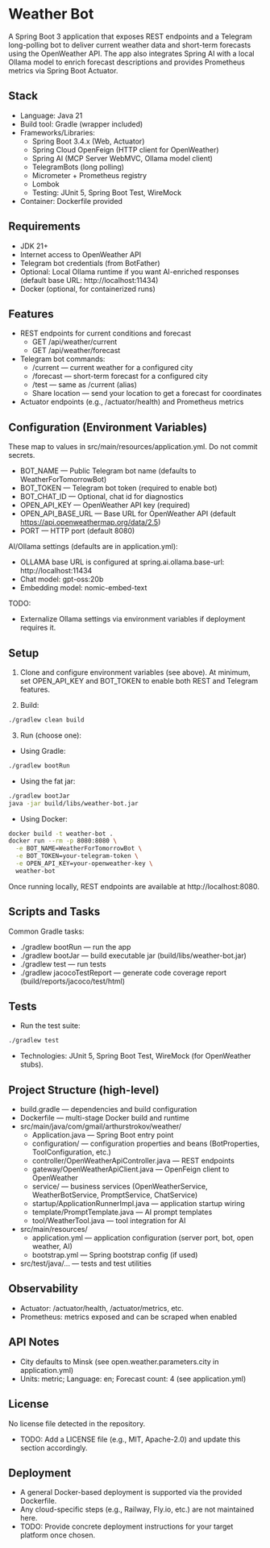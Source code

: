 # Weather Bot

A Spring Boot 3 application that exposes REST endpoints and a Telegram long-polling bot to deliver current weather data and short-term forecasts using the OpenWeather API. The app also integrates Spring AI with a local Ollama model to enrich forecast descriptions and provides Prometheus metrics via Spring Boot Actuator.

## Stack
- Language: Java 21
- Build tool: Gradle (wrapper included)
- Frameworks/Libraries:
  - Spring Boot 3.4.x (Web, Actuator)
  - Spring Cloud OpenFeign (HTTP client for OpenWeather)
  - Spring AI (MCP Server WebMVC, Ollama model client)
  - TelegramBots (long polling)
  - Micrometer + Prometheus registry
  - Lombok
  - Testing: JUnit 5, Spring Boot Test, WireMock
- Container: Dockerfile provided

## Requirements
- JDK 21+
- Internet access to OpenWeather API
- Telegram bot credentials (from BotFather)
- Optional: Local Ollama runtime if you want AI-enriched responses (default base URL: http://localhost:11434)
- Docker (optional, for containerized runs)

## Features
- REST endpoints for current conditions and forecast
  - GET /api/weather/current
  - GET /api/weather/forecast
- Telegram bot commands:
  - /current — current weather for a configured city
  - /forecast — short-term forecast for a configured city
  - /test — same as /current (alias)
  - Share location — send your location to get a forecast for coordinates
- Actuator endpoints (e.g., /actuator/health) and Prometheus metrics

## Configuration (Environment Variables)
These map to values in src/main/resources/application.yml. Do not commit secrets.

- BOT_NAME — Public Telegram bot name (defaults to WeatherForTomorrowBot)
- BOT_TOKEN — Telegram bot token (required to enable bot)
- BOT_CHAT_ID — Optional, chat id for diagnostics
- OPEN_API_KEY — OpenWeather API key (required)
- OPEN_API_BASE_URL — Base URL for OpenWeather API (default https://api.openweathermap.org/data/2.5)
- PORT — HTTP port (default 8080)

AI/Ollama settings (defaults are in application.yml):
- OLLAMA base URL is configured at spring.ai.ollama.base-url: http://localhost:11434
- Chat model: gpt-oss:20b
- Embedding model: nomic-embed-text

TODO:
- Externalize Ollama settings via environment variables if deployment requires it.

## Setup
1) Clone and configure environment variables (see above). At minimum, set OPEN_API_KEY and BOT_TOKEN to enable both REST and Telegram features.

2) Build:
```bash
./gradlew clean build
```

3) Run (choose one):
- Using Gradle:
```bash
./gradlew bootRun
```
- Using the fat jar:
```bash
./gradlew bootJar
java -jar build/libs/weather-bot.jar
```
- Using Docker:
```bash
docker build -t weather-bot .
docker run --rm -p 8080:8080 \
  -e BOT_NAME=WeatherForTomorrowBot \
  -e BOT_TOKEN=your-telegram-token \
  -e OPEN_API_KEY=your-openweather-key \
  weather-bot
```

Once running locally, REST endpoints are available at http://localhost:8080.

## Scripts and Tasks
Common Gradle tasks:
- ./gradlew bootRun — run the app
- ./gradlew bootJar — build executable jar (build/libs/weather-bot.jar)
- ./gradlew test — run tests
- ./gradlew jacocoTestReport — generate code coverage report (build/reports/jacoco/test/html)

## Tests
- Run the test suite:
```bash
./gradlew test
```
- Technologies: JUnit 5, Spring Boot Test, WireMock (for OpenWeather stubs).

## Project Structure (high-level)
- build.gradle — dependencies and build configuration
- Dockerfile — multi-stage Docker build and runtime
- src/main/java/com/gmail/arthurstrokov/weather/
  - Application.java — Spring Boot entry point
  - configuration/ — configuration properties and beans (BotProperties, ToolConfiguration, etc.)
  - controller/OpenWeatherApiController.java — REST endpoints
  - gateway/OpenWeatherApiClient.java — OpenFeign client to OpenWeather
  - service/ — business services (OpenWeatherService, WeatherBotService, PromptService, ChatService)
  - startup/ApplicationRunnerImpl.java — application startup wiring
  - template/PromptTemplate.java — AI prompt templates
  - tool/WeatherTool.java — tool integration for AI
- src/main/resources/
  - application.yml — application configuration (server port, bot, open weather, AI)
  - bootstrap.yml — Spring bootstrap config (if used)
- src/test/java/... — tests and test utilities

## Observability
- Actuator: /actuator/health, /actuator/metrics, etc.
- Prometheus: metrics exposed and can be scraped when enabled

## API Notes
- City defaults to Minsk (see open.weather.parameters.city in application.yml)
- Units: metric; Language: en; Forecast count: 4 (see application.yml)

## License
No license file detected in the repository.
- TODO: Add a LICENSE file (e.g., MIT, Apache-2.0) and update this section accordingly.

## Deployment
- A general Docker-based deployment is supported via the provided Dockerfile.
- Any cloud-specific steps (e.g., Railway, Fly.io, etc.) are not maintained here.
- TODO: Provide concrete deployment instructions for your target platform once chosen.
